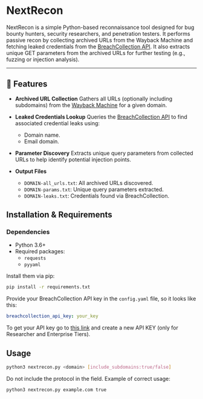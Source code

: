 # NextRecon

NextRecon is a simple Python-based reconnaissance tool designed for bug bounty hunters, security researchers, and penetration testers. It performs passive recon by collecting archived URLs from the Wayback Machine and fetching leaked credentials from the [BreachCollection API](https://breachcollection.com/api_docs/). It also extracts unique GET parameters from the archived URLs for further testing (e.g., fuzzing or injection analysis).

-----

## 🔗 Features

  * **Archived URL Collection**
    Gathers all URLs (optionally including subdomains) from the [Wayback Machine](https://web.archive.org/) for a given domain.

  * **Leaked Credentials Lookup**
    Queries the [BreachCollection API](https://breachcollection.com/) to find associated credential leaks using:

      * Domain name.
      * Email domain.

  * **Parameter Discovery**
    Extracts unique query parameters from collected URLs to help identify potential injection points.

  * **Output Files**

      * `DOMAIN-all_urls.txt`: All archived URLs discovered.
      * `DOMAIN-params.txt`: Unique query parameters extracted.
      * `DOMAIN-leaks.txt`: Credentials found via BreachCollection.

## Installation & Requirements

### Dependencies

  * Python 3.6+
  * Required packages:
      * `requests`
      * `pyyaml`

Install them via pip:

```bash
pip install -r requirements.txt
```

Provide your BreachCollection API key in the `config.yaml` file, so it looks like this:

```yaml
breachcollection_api_key: your_key
```

To get your API key go to [this link](https://breachcollection.com/dashboard/manage-api/) and create a new API KEY (only for Researcher and Enterprise Tiers).

## Usage

```bash
python3 nextrecon.py <domain> [include_subdomains:true/false]
```

Do not include the protocol in the field. Example of correct usage:

```bash
python3 nextrecon.py example.com true
```
